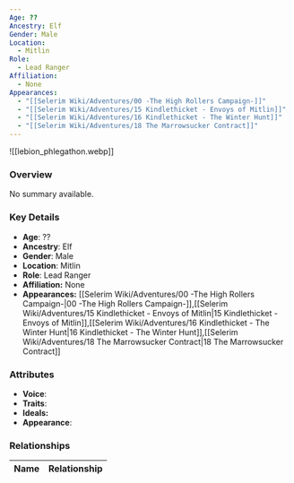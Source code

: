 ```yaml
---
Age: ??
Ancestry: Elf
Gender: Male
Location:
  - Mitlin
Role:
  - Lead Ranger
Affiliation:
  - None
Appearances:
  - "[[Selerim Wiki/Adventures/00 -The High Rollers Campaign-]]"
  - "[[Selerim Wiki/Adventures/15 Kindlethicket - Envoys of Mitlin]]"
  - "[[Selerim Wiki/Adventures/16 Kindlethicket - The Winter Hunt]]"
  - "[[Selerim Wiki/Adventures/18 The Marrowsucker Contract]]"
---
```


![[lebion_phlegathon.webp]]

### Overview
No summary available.

### Key Details
- **Age**: ??
- **Ancestry**: Elf
- **Gender**: Male
- **Location**: Mitlin
- **Role**: Lead Ranger
- **Affiliation:** None
- **Appearances:** [[Selerim Wiki/Adventures/00 -The High Rollers Campaign-\|00 -The High Rollers Campaign-]],[[Selerim Wiki/Adventures/15 Kindlethicket - Envoys of Mitlin\|15 Kindlethicket - Envoys of Mitlin]],[[Selerim Wiki/Adventures/16 Kindlethicket - The Winter Hunt\|16 Kindlethicket - The Winter Hunt]],[[Selerim Wiki/Adventures/18 The Marrowsucker Contract\|18 The Marrowsucker Contract]]

### Attributes
- **Voice**: 
- **Traits**: 
- **Ideals:** 
- **Appearance**:

### Relationships

| Name  | Relationship |
| ----- | ------------ |
